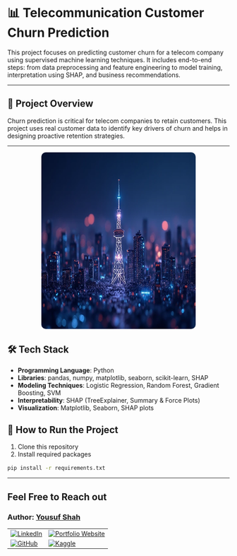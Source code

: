 # 📊 Telecommunication Customer Churn Prediction

This project focuses on predicting customer churn for a telecom company using supervised machine learning techniques. It includes end-to-end steps: from data preprocessing and feature engineering to model training, interpretation using SHAP, and business recommendations.

---

## 🚀 Project Overview

Churn prediction is critical for telecom companies to retain customers. This project uses real customer data to identify key drivers of churn and helps in designing proactive retention strategies.

---

<div style="text-align: center;">
    <img src="project_img.png" alt="Project Banner" style="width: 100%; max-width: 350px; height:400px; border-radius: 10px;"/>
</div>

## 🛠️ Tech Stack

- **Programming Language**: Python  
- **Libraries**: pandas, numpy, matplotlib, seaborn, scikit-learn, SHAP  
- **Modeling Techniques**: Logistic Regression, Random Forest, Gradient Boosting, SVM  
- **Interpretability**: SHAP (TreeExplainer, Summary & Force Plots)  
- **Visualization**: Matplotlib, Seaborn, SHAP plots 
## 📃 How to Run the Project

1. Clone this repository  
2. Install required packages  
```bash
pip install -r requirements.txt
```


---

 ## **Feel Free to Reach out**

<div class="contact-info">
  <h3 class="section-title">
    <strong>Author:</strong>
    <a href="https://www.linkedin.com/in/yousuf-shah-7ba9492b4/" target="_blank">Yousuf Shah</a>
  </h3>
  <table>
    <tr>
      <td>
        <a href="https://www.linkedin.com/in/yousuf-shah-7ba9492b4/" target="_blank">
          <img src="https://img.shields.io/badge/LinkedIn-Profile-blue?style=for-the-badge&logo=linkedin" alt="LinkedIn" />
        </a>
      </td>
      <td>
        <a href="https://yousfshah.github.io/Portfolio_Website/" target="_blank">
          <img src="https://img.shields.io/badge/Portfolio_Website-Website-blue?style=for-the-badge&logo=link" alt="Portfolio Website" />
        </a>
      </td>
    </tr>
    <tr>
      <td>
        <a href="https://github.com/Yousfshah" target="_blank">
          <img src="https://img.shields.io/badge/GitHub-Profile-green?style=for-the-badge&logo=github" alt="GitHub" />
        </a>
      </td>
      <td>
        <a href="https://www.kaggle.com/yousufshah" target="_blank">
          <img src="https://img.shields.io/badge/Kaggle-Profile-orange?style=for-the-badge&logo=kaggle" alt="Kaggle" />
        </a>
      </td>
    </tr>
  </table>
</div>
